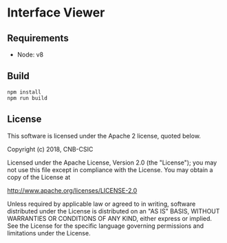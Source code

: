 # Interface Viewer

## Requirements

- Node: v8

## Build

```
npm install
npm run build
```

## License

This software is licensed under the Apache 2 license, quoted below.

Copyright (c) 2018, CNB-CSIC

Licensed under the Apache License, Version 2.0 (the "License"); you may not
use this file except in compliance with the License. You may obtain a copy of
the License at

http://www.apache.org/licenses/LICENSE-2.0

Unless required by applicable law or agreed to in writing, software
distributed under the License is distributed on an "AS IS" BASIS, WITHOUT
WARRANTIES OR CONDITIONS OF ANY KIND, either express or implied. See the
License for the specific language governing permissions and limitations under
the License.
